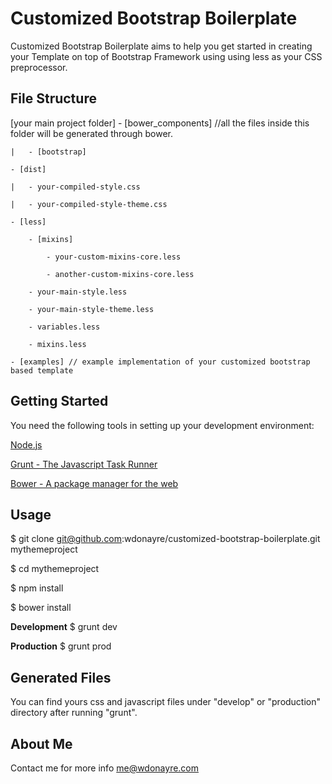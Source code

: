 Customized Bootstrap Boilerplate
================================
Customized Bootstrap Boilerplate aims to help you get started in creating your Template on top of Bootstrap Framework using using less as your CSS preprocessor.

File Structure
--------------

[your main project folder]
	- [bower_components] //all the files inside this folder will be generated through bower.

	|	- [bootstrap]

	- [dist]

	|	- your-compiled-style.css

	|	- your-compiled-style-theme.css

	- [less]

		- [mixins]

			- your-custom-mixins-core.less

			- another-custom-mixins-core.less

		- your-main-style.less

		- your-main-style-theme.less

		- variables.less

		- mixins.less

	- [examples] // example implementation of your customized bootstrap based template

	
	
Getting Started
---------------
You need the following tools in setting up your development environment:

[Node.js](http://nodejs.org/)

[Grunt - The Javascript Task Runner](http://gruntjs.com/)

[Bower - A package manager for the web](http://bower.io/)


Usage
-----

 $ git clone git@github.com:wdonayre/customized-bootstrap-boilerplate.git mythemeproject

 $ cd mythemeproject

 $ npm install

 $ bower install

 
 **Development**
 $ grunt dev
 
 **Production**
 $ grunt prod
 
Generated Files
---------------
You can find yours css and javascript files under "develop" or "production" directory after running "grunt".

About Me
--------

Contact me for more info me@wdonayre.com
 
 





	



		
		
		